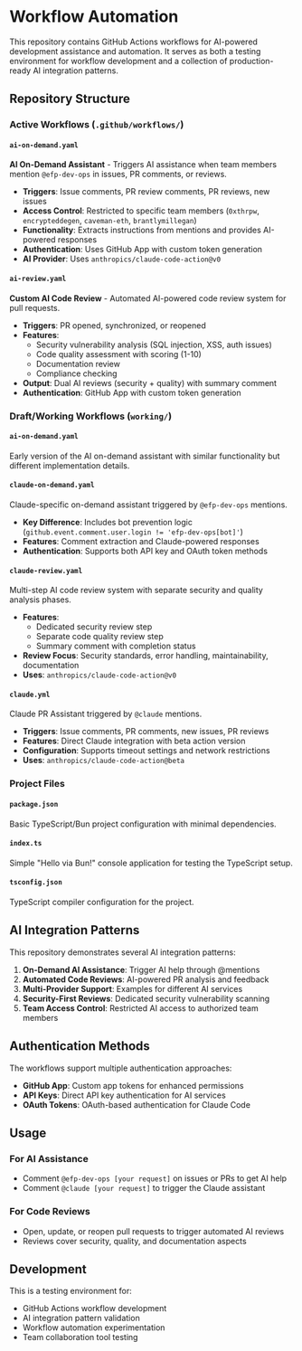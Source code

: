 # Workflow Automation

This repository contains GitHub Actions workflows for AI-powered development assistance and automation. It serves as both a testing environment for workflow development and a collection of production-ready AI integration patterns.

## Repository Structure

### Active Workflows (`.github/workflows/`)

#### `ai-on-demand.yaml`
**AI On-Demand Assistant** - Triggers AI assistance when team members mention `@efp-dev-ops` in issues, PR comments, or reviews.

- **Triggers**: Issue comments, PR review comments, PR reviews, new issues
- **Access Control**: Restricted to specific team members (`0xthrpw`, `encrypteddegen`, `caveman-eth`, `brantlymillegan`)
- **Functionality**: Extracts instructions from mentions and provides AI-powered responses
- **Authentication**: Uses GitHub App with custom token generation
- **AI Provider**: Uses `anthropics/claude-code-action@v0`

#### `ai-review.yaml`
**Custom AI Code Review** - Automated AI-powered code review system for pull requests.

- **Triggers**: PR opened, synchronized, or reopened
- **Features**:
  - Security vulnerability analysis (SQL injection, XSS, auth issues)
  - Code quality assessment with scoring (1-10)
  - Documentation review
  - Compliance checking
- **Output**: Dual AI reviews (security + quality) with summary comment
- **Authentication**: GitHub App with custom token generation

### Draft/Working Workflows (`working/`)

#### `ai-on-demand.yaml`
Early version of the AI on-demand assistant with similar functionality but different implementation details.

#### `claude-on-demand.yaml` 
Claude-specific on-demand assistant triggered by `@efp-dev-ops` mentions.

- **Key Difference**: Includes bot prevention logic (`github.event.comment.user.login != 'efp-dev-ops[bot]'`)
- **Features**: Comment extraction and Claude-powered responses
- **Authentication**: Supports both API key and OAuth token methods

#### `claude-review.yaml`
Multi-step AI code review system with separate security and quality analysis phases.

- **Features**:
  - Dedicated security review step
  - Separate code quality review step  
  - Summary comment with completion status
- **Review Focus**: Security standards, error handling, maintainability, documentation
- **Uses**: `anthropics/claude-code-action@v0`

#### `claude.yml`
Claude PR Assistant triggered by `@claude` mentions.

- **Triggers**: Issue comments, PR comments, new issues, PR reviews
- **Features**: Direct Claude integration with beta action version
- **Configuration**: Supports timeout settings and network restrictions
- **Uses**: `anthropics/claude-code-action@beta`

### Project Files

#### `package.json`
Basic TypeScript/Bun project configuration with minimal dependencies.

#### `index.ts`
Simple "Hello via Bun!" console application for testing the TypeScript setup.

#### `tsconfig.json`
TypeScript compiler configuration for the project.

## AI Integration Patterns

This repository demonstrates several AI integration patterns:

1. **On-Demand AI Assistance**: Trigger AI help through @mentions
2. **Automated Code Reviews**: AI-powered PR analysis and feedback
3. **Multi-Provider Support**: Examples for different AI services
4. **Security-First Reviews**: Dedicated security vulnerability scanning
5. **Team Access Control**: Restricted AI access to authorized team members

## Authentication Methods

The workflows support multiple authentication approaches:

- **GitHub App**: Custom app tokens for enhanced permissions
- **API Keys**: Direct API key authentication for AI services
- **OAuth Tokens**: OAuth-based authentication for Claude Code

## Usage

### For AI Assistance
- Comment `@efp-dev-ops [your request]` on issues or PRs to get AI help
- Comment `@claude [your request]` to trigger the Claude assistant

### For Code Reviews
- Open, update, or reopen pull requests to trigger automated AI reviews
- Reviews cover security, quality, and documentation aspects

## Development

This is a testing environment for:
- GitHub Actions workflow development
- AI integration pattern validation  
- Workflow automation experimentation
- Team collaboration tool testing